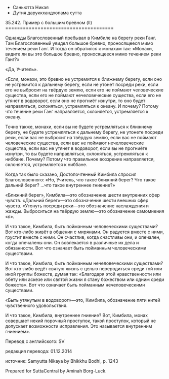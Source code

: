 









* Саньютта Никая
* Дутия даруккхандхопама сутта


35\.242\. Пример с большим бревном \(II\)
\=\=\=\=\=\=\=\=\=\=\=\=\=\=\=\=\=\=\=\=\=\=\=\=\=\=\=\=\=\=\=\=\=\=\=\=\=



Однажды Благословенный пребывал в Кимбиле на берегу реки Ганг\. Там Благословенный увидел большое бревно, проносящееся мимо течением реки Ганг\. И тогда он обратился к монахам так: «Монахи, видите ли вы это большое бревно, проносящееся мимо течением реки Ганг?»


«Да, Учитель»\.


«Если, монахи, это бревно не устремится к ближнему берегу, если оно не устремится к дальнему берегу, если не утонет посреди реки, если его не выбросит на твёрдую землю, если его не поймают человеческие существа, если его не поймают нечеловеческие существа, если его не утянет в водоворот, если оно не прогниёт изнутри, то оно будет направляться, склоняться, устремляться к океану\. И почему? Потому что течение реки Ганг направляется, склоняется, устремляется к океану\.


Точно также, монахи, если вы не будете устремляться к ближнему берегу, не будете устремляться к дальнему берегу, не утонете посреди реки, если вас не выбросит на твёрдую землю, если вас не поймают человеческие существа, если вас не поймают нечеловеческие существа, если вас не утянет в водоворот, если вы не прогниёте изнутри, то вы будете направляться, склоняться, устремляться к ниббане\. Почему? Потому что правильное воззрение направляется, склоняется, устремляется к ниббане\.


Когда так было сказано, Достопочтенный Кимбила спросил Благословенного: «Но, Учитель, что такое ближний берег? Что такое дальний берег? …что такое внутреннее гниение?»


«Ближний берег», Кимбила—это обозначение шести внутренних сфер чувств\. «Дальний берег»—это обозначение шести внешних сфер чувств\. «Утонуть посреди реки—это обозначение наслаждения и жажды\. Выброситься на твёрдую землю—это обозначение самомнения «я»\.


И что такое, Кимбила, быть пойманным человеческими существами? Вот кто\-либо живёт в общении с мирянами\. Он радуется вместе с ними, грустит вместе с ними\. Он счастлив, когда счастливы они, и опечален, когда опечалены они\. Он вовлекается в различные их дела и обязанности\. Вот что означает быть пойманным человеческими существами\.


И что такое, Кимбила, быть пойманным нечеловеческими существами? Вот кто\-либо ведёт святую жизнь с целью переродиться среди той или иной группы божеств, думая так: «Благодаря этой нравственности или обету или аскезе или святой жизни я стану божеством или одним среди божеств»\. Вот что означает быть пойманным нечеловеческими существами\.


«Быть утянутым в водоворот»—это, Кимбила, обозначение пяти нитей чувственного удовольствия\.


И что такое, Кимбила, внутреннее гниение? Вот, Кимбила, монах совершает некий порочный проступок, такой проступок, который не допускает возможности исправления\. Это называется внутренним гниением»\.



Перевод с английского: SV


редакция перевода: 01\.12\.2014


источник: Samyutta Nikaya by Bhikkhu Bodhi, p\. 1243


Prepared for SuttaCentral by Aminah Borg\-Luck\.






